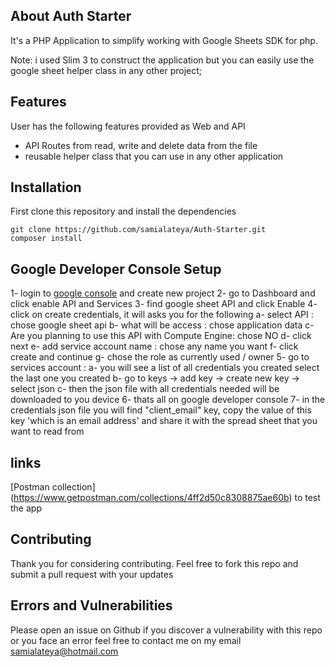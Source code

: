 ## About Auth Starter

It's a PHP Application to simplify working with Google Sheets SDK for php.

Note: i used Slim 3 to construct the application but you can easily use the google sheet helper class in any other project;

## Features

User has the following features provided as Web and API

- API Routes from read, write and delete data from the file
- reusable helper class that you can use in any other application 


## Installation

First clone this repository and install the dependencies

```
git clone https://github.com/samialateya/Auth-Starter.git
composer install
```

## Google Developer Console Setup
1- login to [google console](https://console.developers.google.com/) and create new project
2- go to Dashboard and click enable API and Services
3- find google sheet API and click Enable
4- click on create credentials, it will asks you for the following
	a- select API : chose google sheet api
	b- what will be access : chose application data
	c- Are you planning to use this API with Compute Engine: chose NO
	d- click next
	e- add service account name : chose any name you want
	f- click create and continue 
	g- chose the role as currently used / owner
5- go to services account :
	a- you will see a list of all credentials you created select the last one you created
	b- go to keys -> add key -> create new key -> select json
	c- then the json file with all credentials needed will be downloaded to you device
6- thats all on google developer console
7- in the credentials json file you will find "client_email" key, copy the value of this key 'which is an email address' and share it with the spread sheet that you want to read from

## links
[Postman collection] (https://www.getpostman.com/collections/4ff2d50c8308875ae60b)  to test the app

## Contributing

Thank you for considering contributing.
Feel free to fork this repo and submit a pull request with your updates

## Errors and Vulnerabilities

Please open an issue on Github if you discover a vulnerability with this repo or you face an error feel free to contact me on my email [samialateya@hotmail.com](mailto:samialateya@hotmail.com)
